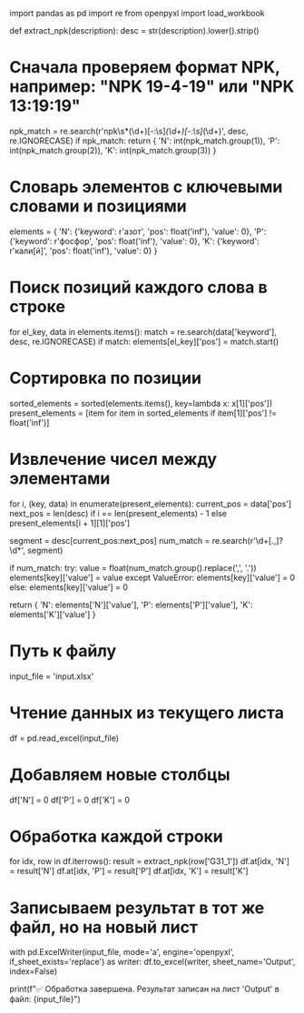 import pandas as pd
import re
from openpyxl import load_workbook

def extract_npk(description):
    desc = str(description).lower().strip()

 # Сначала проверяем формат NPK, например: "NPK 19-4-19" или "NPK 13:19:19"
 npk_match = re.search(r'npk\s*(\d+)[\-\:\s]*(\d+)[\-\:\s]*(\d+)', desc, re.IGNORECASE)
    if npk_match:
        return {
            'N': int(npk_match.group(1)),
            'P': int(npk_match.group(2)),
            'K': int(npk_match.group(3))
        }

 # Словарь элементов с ключевыми словами и позициями
 elements = {
        'N': {'keyword': r'азот', 'pos': float('inf'), 'value': 0},
        'P': {'keyword': r'фосфор', 'pos': float('inf'), 'value': 0},
        'K': {'keyword': r'кали[й]', 'pos': float('inf'), 'value': 0}
    }

  # Поиск позиций каждого слова в строке
 for el_key, data in elements.items():
        match = re.search(data['keyword'], desc, re.IGNORECASE)
        if match:
            elements[el_key]['pos'] = match.start()

 # Сортировка по позиции
  sorted_elements = sorted(elements.items(), key=lambda x: x[1]['pos'])
    present_elements = [item for item in sorted_elements if item[1]['pos'] != float('inf')]

   # Извлечение чисел между элементами
   for i, (key, data) in enumerate(present_elements):
        current_pos = data['pos']
        next_pos = len(desc) if i == len(present_elements) - 1 else present_elements[i + 1][1]['pos']

   segment = desc[current_pos:next_pos]
        num_match = re.search(r'\d+[\.,]?\d*', segment)

 if num_match:
            try:
                value = float(num_match.group().replace(',', '.'))
                elements[key]['value'] = value
            except ValueError:
                elements[key]['value'] = 0
        else:
            elements[key]['value'] = 0

return {
        'N': elements['N']['value'],
        'P': elements['P']['value'],
        'K': elements['K']['value']
    }

# Путь к файлу
input_file = 'input.xlsx'

# Чтение данных из текущего листа
df = pd.read_excel(input_file)

# Добавляем новые столбцы
df['N'] = 0
df['P'] = 0
df['K'] = 0

# Обработка каждой строки
for idx, row in df.iterrows():
    result = extract_npk(row['G31_1'])
    df.at[idx, 'N'] = result['N']
    df.at[idx, 'P'] = result['P']
    df.at[idx, 'K'] = result['K']

# Записываем результат в тот же файл, но на новый лист
with pd.ExcelWriter(input_file, mode='a', engine='openpyxl', if_sheet_exists='replace') as writer:
    df.to_excel(writer, sheet_name='Output', index=False)

print(f"✅ Обработка завершена. Результат записан на лист 'Output' в файл: {input_file}")
